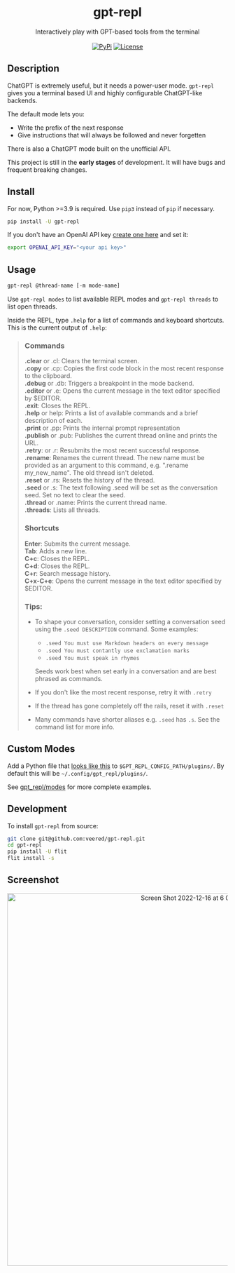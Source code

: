 <h1 align="center">gpt-repl</h1>
<p align="center">
    Interactively play with GPT-based tools from the terminal
    <br />
    <br />
    <a href="https://pypi.python.org/pypi/gpt-repl/"><img alt="PyPi" src="https://img.shields.io/pypi/v/gpt-repl.svg?style=flat-square"></a>
    <a href="https://github.com/veered/gpt-repl/blob/main/LICENSE"><img alt="License" src="https://img.shields.io/github/license/veered/gpt-repl.svg?style=flat-square"></a>
</p>

## Description
ChatGPT is extremely useful, but it needs a power-user mode. `gpt-repl` gives you a terminal based UI and highly configurable ChatGPT-like backends.

The default mode lets you:
- Write the prefix of the next response
- Give instructions that will always be followed and never forgetten

There is also a ChatGPT mode built on the unofficial API.

This project is still in the **early stages** of development. It will have bugs and frequent breaking changes.

## Install

For now, Python >=3.9 is required. Use `pip3` instead of `pip` if necessary.

```bash
pip install -U gpt-repl
```

If you don't have an OpenAI API key [create one here](https://beta.openai.com/account/api-keys) and set it:
```bash
export OPENAI_API_KEY="<your api key>"
```

## Usage
```bash
gpt-repl @thread-name [-m mode-name]
```

Use `gpt-repl modes` to list available REPL modes and `gpt-repl threads` to list open threads.

Inside the REPL, type `.help` for a list of commands and keyboard shortcuts. This is the current output of `.help`:
> ### Commands
> **.clear** or .cl: Clears the terminal screen. <br />
> **.copy** or .cp: Copies the first code block in the most recent response to the clipboard. <br />
> **.debug** or .db: Triggers a breakpoint in the mode backend. <br />
> **.editor** or .e: Opens the current message in the text editor specified by $EDITOR. <br />
> **.exit**: Closes the REPL. <br />
> **.help** or help: Prints a list of available commands and a brief description of each. <br />
> **.print** or .pp: Prints the internal prompt representation <br />
> **.publish** or .pub: Publishes the current thread online and prints the URL. <br />
> **.retry**: or .r: Resubmits the most recent successful response. <br />
> **.rename**: Renames the current thread. The new name must be provided as an argument to this command, e.g. ".rename my_new_name". The old thread isn't deleted. <br />
> **.reset** or .rs: Resets the history of the thread. <br />
> **.seed** or .s: The text following .seed will be set as the conversation seed. Set no text to clear the seed. <br />
> **.thread** or .name: Prints the current thread name. <br />
> **.threads**: Lists all threads. <br />
>
> ### Shortcuts
> **Enter**: Submits the current message. <br />
> **Tab**: Adds a new line. <br />
> **C+c**: Closes the REPL. <br />
> **C+d**: Closes the REPL. <br />
> **C+r**: Search message history. <br />
> **C+x-C+e**: Opens the current message in the text editor specified by $EDITOR.
>
> ### Tips:
> - To shape your conversation, consider setting a conversation seed using the `.seed DESCRIPTION` command. Some examples:
>     - `.seed You must use Markdown headers on every message`
>     - `.seed You must contantly use exclamation marks`
>     - `.seed You must speak in rhymes`
>
>   Seeds work best when set early in a conversation and are best phrased as commands.
> - If you don't like the most recent response, retry it with `.retry`
> - If the thread has gone completely off the rails, reset it with `.reset`
>  - Many commands have shorter aliases e.g. `.seed` has `.s`. See the command list for more info.

## Custom Modes
Add a Python file that [looks like this](https://github.com/veered/gpt-repl/blob/main/examples/bruh_mode.py) to `$GPT_REPL_CONFIG_PATH/plugins/`. By default this will be `~/.config/gpt_repl/plugins/`.

See [gpt_repl/modes](https://github.com/veered/gpt-repl/tree/main/gpt_repl/modes) for more complete examples.

## Development
To install `gpt-repl` from source:
```bash
git clone git@github.com:veered/gpt-repl.git
cd gpt-repl
pip install -U flit
flit install -s
```

## Screenshot
<p align="center">
<img width="850" alt="Screen Shot 2022-12-16 at 6 09 31 PM" src="https://user-images.githubusercontent.com/247408/208211238-fe134de6-c3f3-4be2-b5bd-9f6bf3ec1fa3.png">
</p>
